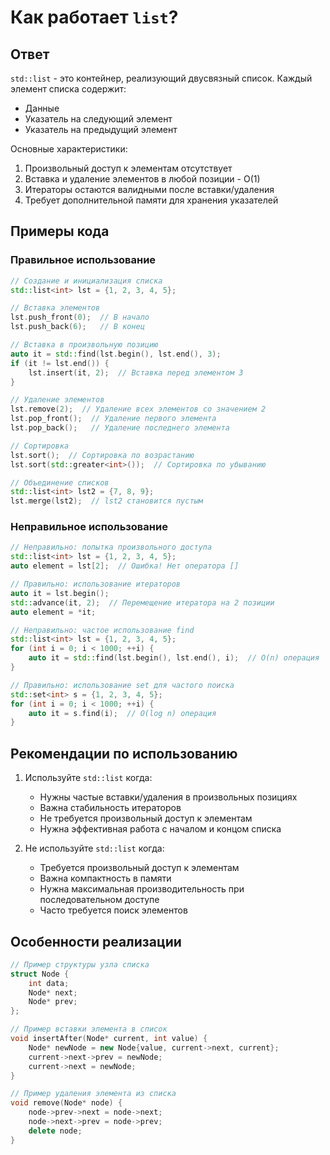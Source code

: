 # Как работает `list`?

## Ответ
`std::list` - это контейнер, реализующий двусвязный список. Каждый элемент списка содержит:
- Данные
- Указатель на следующий элемент
- Указатель на предыдущий элемент

Основные характеристики:
1. Произвольный доступ к элементам отсутствует
2. Вставка и удаление элементов в любой позиции - O(1)
3. Итераторы остаются валидными после вставки/удаления
4. Требует дополнительной памяти для хранения указателей

## Примеры кода

### Правильное использование

```cpp
// Создание и инициализация списка
std::list<int> lst = {1, 2, 3, 4, 5};

// Вставка элементов
lst.push_front(0);  // В начало
lst.push_back(6);   // В конец

// Вставка в произвольную позицию
auto it = std::find(lst.begin(), lst.end(), 3);
if (it != lst.end()) {
    lst.insert(it, 2);  // Вставка перед элементом 3
}

// Удаление элементов
lst.remove(2);  // Удаление всех элементов со значением 2
lst.pop_front();  // Удаление первого элемента
lst.pop_back();   // Удаление последнего элемента

// Сортировка
lst.sort();  // Сортировка по возрастанию
lst.sort(std::greater<int>());  // Сортировка по убыванию

// Объединение списков
std::list<int> lst2 = {7, 8, 9};
lst.merge(lst2);  // lst2 становится пустым
```

### Неправильное использование

```cpp
// Неправильно: попытка произвольного доступа
std::list<int> lst = {1, 2, 3, 4, 5};
auto element = lst[2];  // Ошибка! Нет оператора []

// Правильно: использование итераторов
auto it = lst.begin();
std::advance(it, 2);  // Перемещение итератора на 2 позиции
auto element = *it;

// Неправильно: частое использование find
std::list<int> lst = {1, 2, 3, 4, 5};
for (int i = 0; i < 1000; ++i) {
    auto it = std::find(lst.begin(), lst.end(), i);  // O(n) операция
}

// Правильно: использование set для частого поиска
std::set<int> s = {1, 2, 3, 4, 5};
for (int i = 0; i < 1000; ++i) {
    auto it = s.find(i);  // O(log n) операция
}
```

## Рекомендации по использованию

1. Используйте `std::list` когда:
   - Нужны частые вставки/удаления в произвольных позициях
   - Важна стабильность итераторов
   - Не требуется произвольный доступ к элементам
   - Нужна эффективная работа с началом и концом списка

2. Не используйте `std::list` когда:
   - Требуется произвольный доступ к элементам
   - Важна компактность в памяти
   - Нужна максимальная производительность при последовательном доступе
   - Часто требуется поиск элементов

## Особенности реализации

```cpp
// Пример структуры узла списка
struct Node {
    int data;
    Node* next;
    Node* prev;
};

// Пример вставки элемента в список
void insertAfter(Node* current, int value) {
    Node* newNode = new Node{value, current->next, current};
    current->next->prev = newNode;
    current->next = newNode;
}

// Пример удаления элемента из списка
void remove(Node* node) {
    node->prev->next = node->next;
    node->next->prev = node->prev;
    delete node;
}
``` 